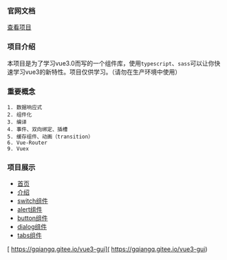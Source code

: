 ### 官网文档
[查看项目](https://gqiangq.gitee.io/vue3-gui)
### 项目介绍
本项目是为了学习vue3.0而写的一个组件库，使用`typescript`、`sass`可以让你快速学习vue3的新特性。项目仅供学习。（请勿在生产环境中使用）
### 重要概念
    1. 数据响应式
    2. 组件化
    3. 编译
    4. 事件、双向绑定、插槽
    5. 缓存组件、动画（transition）
    6. Vue-Router
    9. Vuex

### 项目展示

- [首页](https://gqiangq.gitee.io/vue3-gui)
- [介绍](https://gqiangq.gitee.io/vue3-gui/#/doc/intro)
- [switch组件](https://gqiangq.gitee.io/vue3-gui/#/doc/switch)
- [alert组件](https://gqiangq.gitee.io/vue3-gui/#/doc/alert)
- [button组件](https://gqiangq.gitee.io/vue3-gui/#/doc/button)
- [dialog组件](https://gqiangq.gitee.io/vue3-gui/#/doc/dialog)
- [tabs组件](https://gqiangq.gitee.io/vue3-gui/#/doc/tabs)


[ https://gqiangq.gitee.io/vue3-gui]( https://gqiangq.gitee.io/vue3-gui)